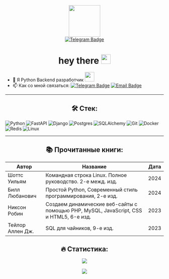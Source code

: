 
<div id="header" align="center">
  <img src="https://i.giphy.com/media/v1.Y2lkPTc5MGI3NjExYjl3anpmNWl2amo4NnJpOGV1azkzcHVleThnMW51M2pkeHAzazA1ciZlcD12MV9pbnRlcm5hbF9naWZfYnlfaWQmY3Q9cw/G74LKP9zsfLInmz3H6/giphy.gif" width="100"/>
</div>

<div id="badges" align="center">
  <a href ="https://t.me/popcorn138"><img src="https://img.shields.io/badge/Telegram-blue?style=for-the-badge&logo=telegram&logoColor=white" alt="Telegram Badge"/></a>

<h1>
  hey there
  <img src="https://media.giphy.com/media/hvRJCLFzcasrR4ia7z/giphy.gif" width="30px"/>
</h1>
</div>


- :telescope: Я Python Backend разработчик <img src="https://media.giphy.com/media/WUlplcMpOCEmTGBtBW/giphy.gif" width="30">
- :mailbox: Как со мной связаться:
[![Telegram Badge](https://img.shields.io/badge/telegram-blue?style=flat&logo=Telegram&logoColor=white)](https://t.me/popcorn138)
[![Email Badge](https://img.shields.io/badge/email-red?style=flat&logo=gmail&logoColor=white)](mailto:t3841@duck.ru)


---

<h2 align="center">🛠️ Стек:</h2>

![Python](https://img.shields.io/badge/python-3670A0?style=for-the-badge&logo=python&logoColor=ffdd54)
![FastAPI](https://img.shields.io/badge/FastAPI-%0c584b?style=for-the-badge&logo=fastapi&logoColor=white)
![Django](https://img.shields.io/badge/django-%23092E20.svg?style=for-the-badge&logo=django&logoColor=white)
![Postgres](https://img.shields.io/badge/postgres-%23316192.svg?style=for-the-badge&logo=postgresql&logoColor=white)
![SQLAlchemy](https://img.shields.io/badge/SQLAlchemy-black?style=for-the-badge&logo=sqlalchemy&logoColor=red)
![Git](https://img.shields.io/badge/git-%23F05033.svg?style=for-the-badge&logo=git&logoColor=white)
![Docker](https://img.shields.io/badge/docker-%230db7ed.svg?style=for-the-badge&logo=docker&logoColor=white)
![Redis](https://img.shields.io/badge/redis-%23DD0031.svg?style=for-the-badge&logo=redis&logoColor=white)
![Linux](https://img.shields.io/badge/Linux-blue?style=for-the-badge&logo=linux&logoColor=white)

---

<h2 align="center">📚 Прочитанные книги:</h2>

| Автор | Название | Дата |
| --- | --- | --- |
| Шоттс Уильям | Командная строка Linux. Полное руководство. 2-е межд. изд. | 2024 |
| Билл Любанович | Простой Python, Современный стиль программирования, 2-е изд. | 2024 |
| Никсон Робин | Создаем динамические веб-сайты с помощью PHP, MySQL, JavaScript, CSS и HTML5, 6-е изд. | 2023 |
| Тейлор Аллен Дж. | SQL для чайников, 9-е изд. | 2023 |

###

<h2 align="center">🔥 Статистика:</h2>

<div align="center">
  <img src="https://www.codewars.com/users/module_b/badges/small"  />
  <br><br>
  <img src="https://github-readme-stats.vercel.app/api/top-langs/?username=moduleb&layout=compact&theme=vision-friendly-dark" />
</div>







